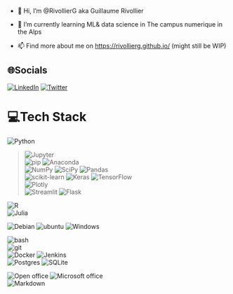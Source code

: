 - 👋 Hi, I’m @RivollierG aka Guillaume Rivollier

- 🌱 I’m currently learning ML& data science in The campus numerique in the Alps

- 📫 Find more about me on https://rivollierg.github.io/ (might still be WIP)

## 🌐Socials
[![LinkedIn](https://img.shields.io/badge/LinkedIn-%230077B5.svg?logo=linkedin&logoColor=white)](https://linkedin.com/in/guillaume-rivollier) [![Twitter](https://img.shields.io/badge/Twitter-%231DA1F2.svg?logo=Twitter&logoColor=white)](https://twitter.com/g_rivollier) 

# 💻Tech Stack
![Python](https://img.shields.io/badge/python-3670A0?style=for-the-badge&logo=python&logoColor=white)  
> ![Jupyter](https://img.shields.io/badge/Jupyter-%0AF37626.svg?style=for-the-badge&logo=Jupyter&logoColor=white&colorB=F37626)  
> ![pip](https://img.shields.io/badge/PyPI-3775A9%0A?style=for-the-badge&logo=PyPi&logoColor=white&colorB=3775A9) ![Anaconda](https://img.shields.io/badge/Anaconda-%2344A833.svg?style=for-the-badge&logo=anaconda&logoColor=white)  
> ![NumPy](https://img.shields.io/badge/numpy-%23013243.svg?style=for-the-badge&logo=numpy&logoColor=white&colorA=#013243&colorB=#013243) ![SciPy](https://img.shields.io/badge/SciPy-%230C55A5.svg?style=for-the-badge&logo=scipy&logoColor=%white) ![Pandas](https://img.shields.io/badge/pandas-%23150458.svg?style=for-the-badge&logo=pandas&logoColor=white)  
> ![scikit-learn](https://img.shields.io/badge/scikit--learn-%23F7931E.svg?style=for-the-badge&logo=scikit-learn&logoColor=white) ![Keras](https://img.shields.io/badge/Keras-%23D00000.svg?style=for-the-badge&logo=Keras&logoColor=white) ![TensorFlow](https://img.shields.io/badge/TensorFlow-%23FF6F00.svg?style=for-the-badge&logo=TensorFlow&logoColor=white)  
> ![Plotly](https://img.shields.io/badge/Plotly-%233F4F75.svg?style=for-the-badge&logo=plotly&logoColor=white)  
> ![Streamlit](https://img.shields.io/badge/streamlit-FF4B4B%0A?style=for-the-badge&logo=streamlit&logoColor=white&colorB=FF4B4B)  ![Flask](https://img.shields.io/badge/flask-%23000.svg?style=for-the-badge&logo=flask&logoColor=white)  

![R](https://img.shields.io/badge/r-%23276DC3.svg?style=for-the-badge&logo=r&logoColor=white)  
![Julia](https://img.shields.io/badge/-Julia-9558B2?style=for-the-badge&logo=julia&logoColor=white)   

![Debian](https://img.shields.io/badge/Debian-%23A81D33?style=for-the-badge&logo=Debian&logoColor=white&colorB=A81D33)  ![ubuntu](https://img.shields.io/badge/Ubuntu-%23E95420?style=for-the-badge&logo=Ubuntu&logoColor=white&colorB=E95420) ![Windows](https://img.shields.io/badge/Windows-%230078D6%0A?style=for-the-badge&logo=Windows&logoColor=white&colorB=0078D6)

![bash](https://img.shields.io/badge/Bash-%234EAA25?style=for-the-badge&logo=GNU%20Bash&logoColor=white&colorB=4EAA25)  
![git](https://img.shields.io/badge/Git-%0A%23F05032%0A?style=for-the-badge&logo=Git&logoColor=white)  
![Docker](https://img.shields.io/badge/docker-%230db7ed.svg?style=for-the-badge&logo=docker&logoColor=white) ![Jenkins](https://img.shields.io/badge/jenkins-%232C5263.svg?style=for-the-badge&logo=jenkins&logoColor=white)  
![Postgres](https://img.shields.io/badge/postgres-%23316192.svg?style=for-the-badge&logo=postgresql&logoColor=white) ![SQLite](https://img.shields.io/badge/sqlite-%2307405e.svg?style=for-the-badge&logo=sqlite&logoColor=white)  

![Open office](https://img.shields.io/badge/OpenOffice-%0A%230E85CD?style=for-the-badge&logo=Apache%20OpenOffice&logoColor=white&colorB=0E85CD) ![Microsoft office](https://img.shields.io/badge/Microsoft%20Office-%0A%23D83B01?style=for-the-badge&logo=Microsoft%20Office&logoColor=white&colorB=D83B01)  
![Markdown](https://img.shields.io/badge/markdown-%23000000.svg?style=for-the-badge&logo=markdown&logoColor=white)
<!---
RivollierG/RivollierG is a ✨ special ✨ repository because its `README.md` (this file) appears on your GitHub profile.
You can click the Preview link to take a look at your changes.

# 📊GitHub Stats :
![](https://github-readme-stats.vercel.app/api?username=RivollierG&theme=radical&hide_border=false&include_all_commits=false&count_private=false)<br/>
![](https://github-readme-streak-stats.herokuapp.com/?user=RivollierG&theme=radical&hide_border=false)<br/>
![](https://github-readme-stats.vercel.app/api/top-langs/?username=RivollierG&theme=radical&hide_border=false&include_all_commits=false&count_private=false&layout=compact)

---
[![](https://visitcount.itsvg.in/api?id=RivollierG&icon=0&color=0)](https://visitcount.itsvg.in)

--->


